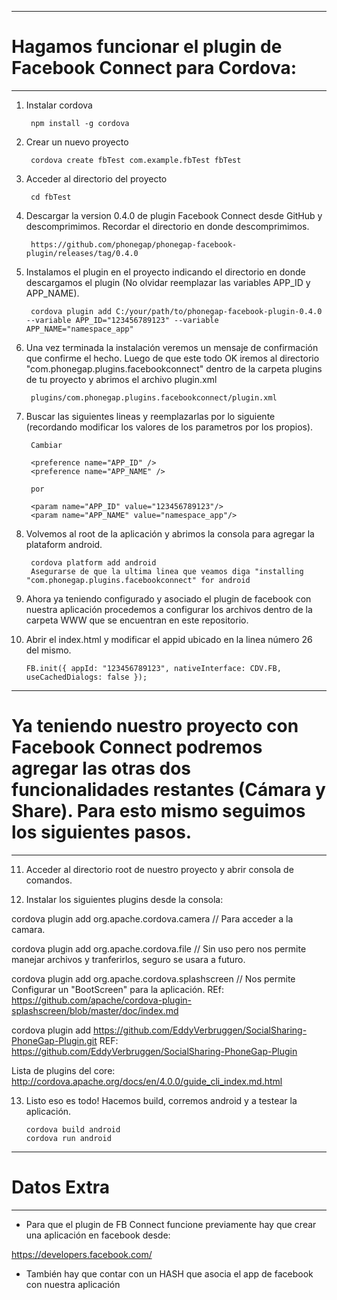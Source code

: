 ____________________________________________________________________
# Hagamos funcionar el plugin de Facebook Connect para Cordova:
____________________________________________________________________

1) Instalar cordova
		
        npm install -g cordova
		
 
2) Crear un nuevo proyecto
		
        cordova create fbTest com.example.fbTest fbTest
		
 
3) Acceder al directorio del proyecto
		
        cd fbTest
		
 
4) Descargar la version 0.4.0 de plugin Facebook Connect desde GitHub y descomprimimos. Recordar el directorio en donde descomprimimos.
		
        https://github.com/phonegap/phonegap-facebook-plugin/releases/tag/0.4.0
		
				
5) Instalamos el plugin en el proyecto indicando el directorio en donde descargamos el plugin (No olvidar reemplazar las variables APP_ID y APP_NAME).
		
        cordova plugin add C:/your/path/to/phonegap-facebook-plugin-0.4.0 --variable APP_ID="123456789123" --variable APP_NAME="namespace_app"
		
		
6) Una vez terminada la instalación veremos un mensaje de confirmación que confirme el hecho. Luego de que este todo OK iremos al directorio "com.phonegap.plugins.facebookconnect" dentro de la carpeta plugins de tu proyecto y abrimos el archivo plugin.xml
        
		plugins/com.phonegap.plugins.facebookconnect/plugin.xml
		
 
7) Buscar las siguientes lineas y reemplazarlas por lo siguiente (recordando modificar los valores de los parametros por los propios).
        
		Cambiar
		
		<preference name="APP_ID" />
		<preference name="APP_NAME" />
		
		por
		
		<param name="APP_ID" value="123456789123"/>
		<param name="APP_NAME" value="namespace_app"/>
			
				
8) Volvemos al root de la aplicación y abrimos la consola para agregar la plataform android.

        cordova platform add android
        Asegurarse de que la ultima linea que veamos diga "installing "com.phonegap.plugins.facebookconnect" for android
		
		
9) Ahora ya teniendo configurado y asociado el plugin de facebook con nuestra aplicación procedemos a configurar los archivos dentro de la carpeta WWW que se encuentran en este repositorio.
 
10) Abrir el index.html y modificar el appid ubicado en la linea número 26 del mismo.        
        
		FB.init({ appId: "123456789123", nativeInterface: CDV.FB, useCachedDialogs: false });
		
		
___________________________________________________________________________________________________________________________________________________________________________
# Ya teniendo nuestro proyecto con Facebook Connect podremos agregar las otras dos funcionalidades restantes (Cámara y Share). Para esto mismo seguimos los siguientes pasos.
___________________________________________________________________________________________________________________________________________________________________________


11) Acceder al directorio root de nuestro proyecto y abrir consola de comandos.

12) Instalar los siguientes plugins desde la consola:



cordova plugin add org.apache.cordova.camera   			 // Para acceder a la camara.

	
cordova plugin add org.apache.cordova.file     			 // Sin uso pero nos permite manejar archivos y tranferirlos, seguro se usara a futuro.


cordova plugin add org.apache.cordova.splashscreen		 // Nos permite Configurar un "BootScreen" para la aplicación.
REf: https://github.com/apache/cordova-plugin-splashscreen/blob/master/doc/index.md


cordova plugin add https://github.com/EddyVerbruggen/SocialSharing-PhoneGap-Plugin.git
REF: https://github.com/EddyVerbruggen/SocialSharing-PhoneGap-Plugin

		

Lista de plugins del core: http://cordova.apache.org/docs/en/4.0.0/guide_cli_index.md.html		
		
		
13) Listo eso es todo! Hacemos build, corremos android y a testear la aplicación.

		cordova build android
        cordova run android
		


		
____________
# Datos Extra
____________

- Para que el plugin de FB Connect funcione previamente hay que crear una aplicación en facebook desde:

https://developers.facebook.com/


- También hay que contar con un HASH que asocia el app de facebook con nuestra aplicación	












		
		